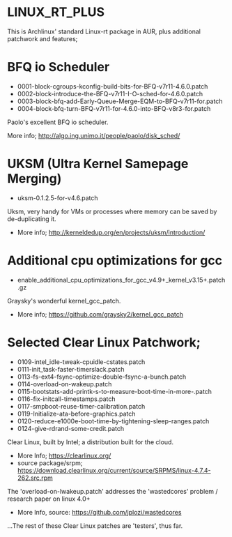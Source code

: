 # LINUX_RT_PLUS

This is Archlinux' standard Linux-rt package in AUR, plus additional patchwork and features;

# BFQ io Scheduler
* 0001-block-cgroups-kconfig-build-bits-for-BFQ-v7r11-4.6.0.patch
* 0002-block-introduce-the-BFQ-v7r11-I-O-sched-for-4.6.0.patch
* 0003-block-bfq-add-Early-Queue-Merge-EQM-to-BFQ-v7r11-for.patch
* 0004-block-bfq-turn-BFQ-v7r11-for-4.6.0-into-BFQ-v8r3-for.patch

Paolo's excellent BFQ io scheduler. 

More info; http://algo.ing.unimo.it/people/paolo/disk_sched/

# UKSM (Ultra Kernel Samepage Merging)
* uksm-0.1.2.5-for-v4.6.patch

Uksm, very handy for VMs or processes where memory can be saved by de-duplicating it. 

* More info; http://kerneldedup.org/en/projects/uksm/introduction/

# Additional cpu optimizations for gcc
* enable_additional_cpu_optimizations_for_gcc_v4.9+_kernel_v3.15+.patch.gz

Graysky's wonderful kernel_gcc_patch.

* More info; https://github.com/graysky2/kernel_gcc_patch

# Selected Clear Linux Patchwork;
* 0109-intel_idle-tweak-cpuidle-cstates.patch
* 0111-init_task-faster-timerslack.patch
* 0113-fs-ext4-fsync-optimize-double-fsync-a-bunch.patch
* 0114-overload-on-wakeup.patch
* 0115-bootstats-add-printk-s-to-measure-boot-time-in-more-.patch
* 0116-fix-initcall-timestamps.patch
* 0117-smpboot-reuse-timer-calibration.patch
* 0119-Initialize-ata-before-graphics.patch
* 0120-reduce-e1000e-boot-time-by-tightening-sleep-ranges.patch
* 0124-give-rdrand-some-credit.patch

Clear Linux, built by Intel; a distribution built for the cloud.

* More Info; https://clearlinux.org/
* source package/srpm; https://download.clearlinux.org/current/source/SRPMS/linux-4.7.4-262.src.rpm

The 'overload-on-lwakeup.patch' addresses the 'wastedcores' problem / research paper on linux 4.0+    

* More Info, source: https://github.com/jplozi/wastedcores 

...The rest of these Clear Linux patches are 'testers', thus far.
